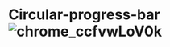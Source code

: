 # Circular-progress-bar![chrome_ccfvwLoV0k](https://github.com/akdeveloper01/Circular-progress-bar/assets/136264753/680e5475-17c2-4330-b583-0143e04e703d)
